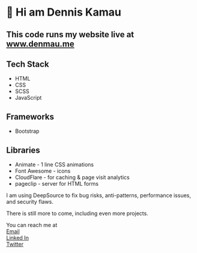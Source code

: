 # 👋 Hi am Dennis Kamau

## This code runs my website live at <a href="https://www.denmau.me">www.denmau.me</a>

## Tech Stack

- HTML
- CSS
- SCSS
- JavaScript

## Frameworks

- Bootstrap

## Libraries

- Animate - 1 line CSS animations
- Font Awesome - icons
- CloudFlare - for caching & page visit analytics
- pageclip - server for HTML forms

I am using DeepSource to fix bug risks, anti-patterns, performance issues, and security flaws.

There is still more to come, including even more projects.

You can reach me at
<br />
[Email](mailto:dmkamau475@gmail.com)
<br />
[Linked In](https:www.linkedin.com/in/denmau)
<br />
[Twitter](https:www.twitter.com/denmau6)
